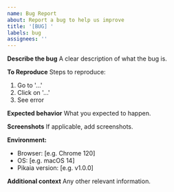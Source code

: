 ```yaml
---
name: Bug Report
about: Report a bug to help us improve
title: '[BUG] '
labels: bug
assignees: ''
---
```


**Describe the bug**
A clear description of what the bug is.

**To Reproduce**
Steps to reproduce:
1. Go to '...'
2. Click on '...'
3. See error

**Expected behavior**
What you expected to happen.

**Screenshots**
If applicable, add screenshots.

**Environment:**
 - Browser: [e.g. Chrome 120]
 - OS: [e.g. macOS 14]
 - Pikaia version: [e.g. v1.0.0]

**Additional context**
Any other relevant information.
